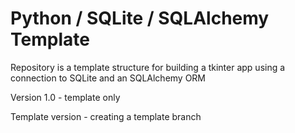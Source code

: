 # Python / SQLite / SQLAlchemy Template

Repository is a template structure for building a tkinter app using a connection to SQLite and an SQLAlchemy ORM

Version 1.0 - template only

Template version - creating a template branch